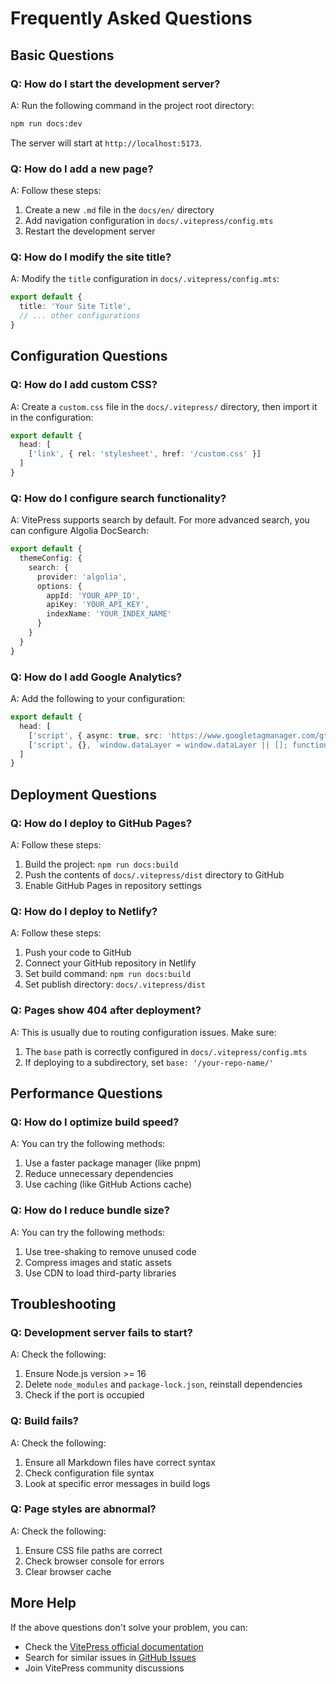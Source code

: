 # Frequently Asked Questions

## Basic Questions

### Q: How do I start the development server?

A: Run the following command in the project root directory:

```bash
npm run docs:dev
```

The server will start at `http://localhost:5173`.

### Q: How do I add a new page?

A: Follow these steps:

1. Create a new `.md` file in the `docs/en/` directory
2. Add navigation configuration in `docs/.vitepress/config.mts`
3. Restart the development server

### Q: How do I modify the site title?

A: Modify the `title` configuration in `docs/.vitepress/config.mts`:

```typescript
export default {
  title: 'Your Site Title',
  // ... other configurations
}
```

## Configuration Questions

### Q: How do I add custom CSS?

A: Create a `custom.css` file in the `docs/.vitepress/` directory, then import it in the configuration:

```typescript
export default {
  head: [
    ['link', { rel: 'stylesheet', href: '/custom.css' }]
  ]
}
```

### Q: How do I configure search functionality?

A: VitePress supports search by default. For more advanced search, you can configure Algolia DocSearch:

```typescript
export default {
  themeConfig: {
    search: {
      provider: 'algolia',
      options: {
        appId: 'YOUR_APP_ID',
        apiKey: 'YOUR_API_KEY',
        indexName: 'YOUR_INDEX_NAME'
      }
    }
  }
}
```

### Q: How do I add Google Analytics?

A: Add the following to your configuration:

```typescript
export default {
  head: [
    ['script', { async: true, src: 'https://www.googletagmanager.com/gtag/js?id=GA_MEASUREMENT_ID' }],
    ['script', {}, `window.dataLayer = window.dataLayer || []; function gtag(){dataLayer.push(arguments);} gtag('js', new Date()); gtag('config', 'GA_MEASUREMENT_ID');`]
  ]
}
```

## Deployment Questions

### Q: How do I deploy to GitHub Pages?

A: Follow these steps:

1. Build the project: `npm run docs:build`
2. Push the contents of `docs/.vitepress/dist` directory to GitHub
3. Enable GitHub Pages in repository settings

### Q: How do I deploy to Netlify?

A: Follow these steps:

1. Push your code to GitHub
2. Connect your GitHub repository in Netlify
3. Set build command: `npm run docs:build`
4. Set publish directory: `docs/.vitepress/dist`

### Q: Pages show 404 after deployment?

A: This is usually due to routing configuration issues. Make sure:

1. The `base` path is correctly configured in `docs/.vitepress/config.mts`
2. If deploying to a subdirectory, set `base: '/your-repo-name/'`

## Performance Questions

### Q: How do I optimize build speed?

A: You can try the following methods:

1. Use a faster package manager (like pnpm)
2. Reduce unnecessary dependencies
3. Use caching (like GitHub Actions cache)

### Q: How do I reduce bundle size?

A: You can try the following methods:

1. Use tree-shaking to remove unused code
2. Compress images and static assets
3. Use CDN to load third-party libraries

## Troubleshooting

### Q: Development server fails to start?

A: Check the following:

1. Ensure Node.js version >= 16
2. Delete `node_modules` and `package-lock.json`, reinstall dependencies
3. Check if the port is occupied

### Q: Build fails?

A: Check the following:

1. Ensure all Markdown files have correct syntax
2. Check configuration file syntax
3. Look at specific error messages in build logs

### Q: Page styles are abnormal?

A: Check the following:

1. Ensure CSS file paths are correct
2. Check browser console for errors
3. Clear browser cache

## More Help

If the above questions don't solve your problem, you can:

- Check the [VitePress official documentation](https://vitepress.dev/)
- Search for similar issues in [GitHub Issues](https://github.com/vuejs/vitepress/issues)
- Join VitePress community discussions
